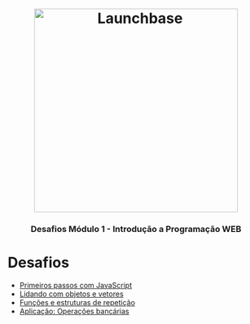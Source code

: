 <h1 align="center">
    <img alt="Launchbase" src="https://storage.googleapis.com/golden-wind/bootcamp-launchbase/logo.png" width="400px" />
</h1>

<h3 align="center">
  Desafios Módulo 1 - Introdução a Programação WEB
</h3>


# Desafios
- [Primeiros passos com JavaScript](desafio1-1/primeiros-passos-com-js.md)
- [Lidando com objetos e vetores](desafio1-2/desafio1-2.md)
- [Funções e estruturas de repetição](desafio1-3/desafio1-3.md)
- [Aplicação: Operações bancárias](desafio1-4/desafio1-4.md)